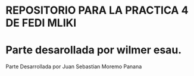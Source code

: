 # REPOSITORIO PARA LA PRACTICA 4 DE FEDI MLIKI 
# Parte desarollada por wilmer esau.
 Parte Desarrollada por Juan Sebastian Moremo Panana

